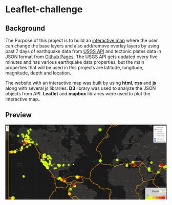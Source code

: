 # Leaflet-challenge

## Background
The Purpose of this project is to build an [interactive map](https://jamess2eagle.github.io/leaflet-challenge/) where the user can change the base layers and also add/remove overlay layers by using past 7 days of earthquake data from [USGS API](https://earthquake.usgs.gov/earthquakes/feed/v1.0/geojson.php) and tectonic plates data in JSON format from [Github Pages](https://github.com/fraxen/tectonicplates).  The USGS API gets updated every five minutes and has various earthquake data properties, but the main properties that will be used in this projects are latitude, longitude, magnitude, depth and location.

The website with an interactive map was built by using **html**, **css** and **js** along with several js libraries.  **D3** library was used to analyze the JSON objects from API.  **Leaflet** and **mapbox** libraries were used to plot the interactive map..

## Preview
![](earthquake.gif)
